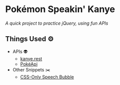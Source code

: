 # Pokémon Speakin' Kanye

_A quick project to practice jQuery, using fun APIs_

## Things Used ⚙️
- APIs 👽
    - [kanye.rest](https://kanye.rest/) 
    - [PokéApi](https://pokeapi.co/)
- Other Snippets ✂️
    - [CSS-Only Speech Bubble](https://codepen.io/perossing/pen/WZorxv)